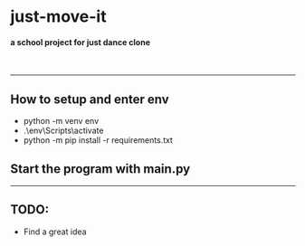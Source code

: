 <h1>just-move-it</h1>

#### a school project for just dance clone

<br/>

---
## How to setup and enter env
* python -m venv env
* .\env\Scripts\activate
* python -m pip install -r requirements.txt

## Start the program with main.py

---
## TODO:
* Find a great idea